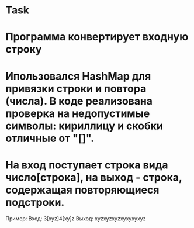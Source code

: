 # Task
# Программа конвертирует входную строку
# Ипользовался HashMap для привязки строки и повтора (числа). В коде реализована проверка на недопустимые символы: кириллицу и скобки отличные от "[]".
# На вход поступает строка вида число[строка], на выход - строка, содержащая повторяющиеся подстроки. 
Пример: Вход: 3[xyz]4[xy]z 
Выход: xyzxyzxyzxyxyxyxyz

